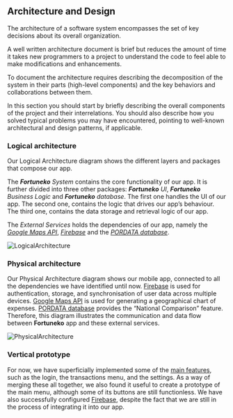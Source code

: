 
## Architecture and Design
The architecture of a software system encompasses the set of key decisions about its overall organization. 

A well written architecture document is brief but reduces the amount of time it takes new programmers to a project to understand the code to feel able to make modifications and enhancements.

To document the architecture requires describing the decomposition of the system in their parts (high-level components) and the key behaviors and collaborations between them. 

In this section you should start by briefly describing the overall components of the project and their interrelations. You should also describe how you solved typical problems you may have encountered, pointing to well-known architectural and design patterns, if applicable.

### Logical architecture

Our Logical Architecture diagram shows the different layers and packages that compose our app.

The ***Fortuneko** System* contains the core functionality of our app. It is further divided into three other packages: ***Fortuneko** UI*, ***Fortuneko** Business Logic* and ***Fortuneko** database*. The first one handles the UI of our app. The second one, contains the logic that drives our app’s behaviour. The third one, contains the data storage and retrieval logic of our app.

The *External Services* holds the dependencies of our app, namely the [*Google Maps API*](https://developers.google.com/maps), [*Firebase*](https://firebase.google.com) and the [*PORDATA database*](https://www.pordata.pt/db/portugal/ambiente+de+consulta/tabela). 

![LogicalArchitecture](https://user-images.githubusercontent.com/92641892/226919091-170e7fcd-ab76-480a-9cd7-863d7d16b8a8.jpeg)

### Physical architecture

Our Physical Architecture diagram shows our mobile app, connected to all the dependencies we have identified until now. [Firebase](https://firebase.google.com) is used for authentication, storage, and synchronisation of user data across multiple devices. [Google Maps API](https://developers.google.com/maps) is used for generating a geographical chart of expenses. [PORDATA database](https://www.pordata.pt/db/portugal/ambiente+de+consulta/tabela) provides the “National Comparison” feature.
Therefore, this diagram illustrates the communication and data flow between **Fortuneko** app and these external services.

![PhysicalArchitecture](https://user-images.githubusercontent.com/92641892/227900317-3b06c22b-b91a-4f75-be38-2da4c1d0b7c0.jpeg)

### Vertical prototype

For now, we have superficially implemented some of the [main features](./ProductVision.md/#Main-Features), such as the login, the transactions menu, and the settings. As a way of merging these all together, we also found it useful to create a prototype of the main menu, although some of its buttons are still functionless. We have also successfully configured [Firebase](https://firebase.google.com), despite the fact that we are still in the process of integrating it into our app.

